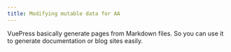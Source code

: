 ```yaml
---
title: Modifying mutable data for AA
---
```


VuePress basically generate pages from Markdown files. So you can use it to generate documentation or blog sites easily.
